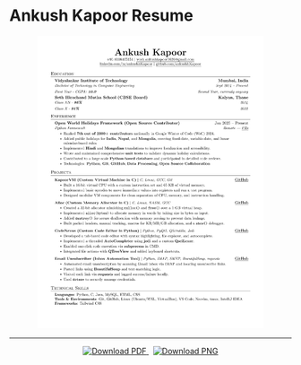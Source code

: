 # Ankush Kapoor Resume

<div align="center">
  <img src="https://github.com/ankushhKapoor/resume/blob/main/img/Ankush%20Kapoor%20Resume.png" alt="Ankush Kapoor Resume Preview" style="width: 80%;" />
</div>

---

<div align="center">
  <a href="https://github.com/ankushhKapoor/resume/raw/main/pdf/Ankush%20Kapoor%20Resume.pdf" download>
    <img src="https://img.shields.io/badge/Download%20PDF-Resume-blue?style=for-the-badge&logo=adobeacrobatreader" alt="Download PDF" />
  </a>
  &nbsp;
  <a href="https://github.com/ankushhKapoor/resume/raw/main/img/Ankush%20Kapoor%20Resume.png" download>
    <img src="https://img.shields.io/badge/Download%20PNG-Resume-yellowgreen?style=for-the-badge&logo=picturefill" alt="Download PNG" />
  </a>
</div>
